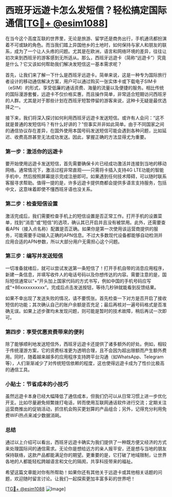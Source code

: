 # 西班牙远遊卡怎么发短信？轻松搞定国际通信[[TG💪+ @esim1088](https://t.me/s/esim1088)]

在当今这个高度互联的世界里，无论是旅游、留学还是商务出行，手机通讯都扮演着不可或缺的角色。而当我们踏上异国他乡的土地时，如何保持与家人和朋友的联系，成为了一个让人头疼的问题。尤其是在欧洲，语言和网络环境的差异，往往让初次来到西班牙的游客感到无所适从。那么，西班牙远遊卡（简称“远遊卡”）究竟是什么？它又该如何帮助我们解决发短信这一基本需求呢？

首先，让我们来了解一下什么是西班牙远遊卡。简单来说，这是一种专为国际旅行者设计的移动通信解决方案，用户可以通过购买一张实体卡或下载电子SIM卡（eSIM）的形式，享受低廉的通话资费、海量的流量以及便捷的服务。相比传统的国际漫游套餐，远遊卡不仅价格实惠，而且操作简单，非常适合短期访问西班牙的人群。尤其是对于那些计划在西班牙短暂停留的游客来说，这种卡无疑是最优选择之一。

接下来，我们将深入探讨如何利用西班牙远遊卡发送短信。或许有人会问：“这不就是普通的发短信吗？有什么好讲的？”但事实并非如此简单。由于不同国家之间的通信协议存在差异，在国外使用本国号码发送短信可能会遇到各种问题，比如延迟、收费高昂甚至无法成功发送。因此，掌握正确的方法显得尤为重要。

### **第一步：激活你的远遊卡**
要开始使用远遊卡发送短信，首先需要确保卡片已经成功激活并连接到当地的移动网络。通常情况下，激活过程非常直观——只需将卡插入支持4G LTE功能的智能手机中，然后按照屏幕提示完成注册即可。如果遇到任何技术障碍，可以随时联系客服寻求帮助。值得一提的是，许多远遊卡提供商都会提供多语言支持服务，包括中文，这意味着即使不懂西班牙语也没关系。

### **第二步：检查短信设置**
激活完成后，我们需要检查手机上的短信设置是否正常工作。打开手机的设置菜单，找到“消息”或“短信”的选项，确认其已开启并且没有被禁用。此外，还需要查看APN（接入点名称）配置是否正确。如果你是第一次使用该运营商提供的服务，可能需要手动输入正确的APN信息。不过大多数现代设备都能够自动检测并应用合适的APN参数，所以大部分用户无需担心这个问题。

### **第三步：编写并发送短信**
一切准备就绪后，就可以尝试发送第一条短信了！打开手机自带的消息应用程序，新建一条信息，并填写收件人的电话号码以及你想传达的内容。需要注意的是，国际短信通常以“+”开头加上国家代码的方式书写，例如中国的手机号码应写成“+86xxxxxxxxxx”。完成后点击发送按钮，等待几秒钟就能看到反馈结果。

如果不幸出现了发送失败的情况，请不要慌张。首先检查一下对方是否开启了接收短信的功能；其次确认自己的账户余额是否充足；最后再核对一遍号码格式是否准确无误。如果上述步骤均未发现问题，则可能是暂时的技术故障，稍后再试一次即可。

### **第四步：享受优惠资费带来的便利**
除了能够顺利地发送短信外，西班牙远遊卡还提供了诸多额外的好处。例如，相较于传统漫游方案，它的资费标准更为透明合理，且不会因为超出限额而产生额外费用。同时，随着越来越多的应用程序支持跨平台沟通（如WhatsApp、Telegram等），人们渐渐减少了对传统短信依赖的程度，这也使得远遊卡成为了性价比极高的通信工具。

### **小贴士：节省成本的小技巧**
虽然远遊卡本身已经大幅降低了通信成本，但我们仍可以从日常习惯上进一步优化开支。比如尽量避免频繁拨打电话，转而使用互联网通话软件进行交流；定期关注运营商推出的促销活动，抓住机会购买更划算的产品组合；另外，记得充分利用免费WiFi热点来减少数据消耗。

### **总结**
通过以上介绍可以看出，西班牙远遊卡确实为我们提供了一种既方便又经济的方式来处理国际间的通信需求。无论你是想给远方的亲人报平安，还是想与当地的朋友保持联络，这款产品都能满足你的期望。更重要的是，它打破了地域限制，让世界各地的人都能轻松跨越语言和文化的隔阂，共享科技带来的福祉。

希望这篇文章能对你有所帮助！如果你还有其他关于远遊卡或其他相关话题的问题，欢迎随时留言讨论。让我们一起探索更加丰富多彩的世界吧！

[[TG💪+ @esim1088](https://t.me/s/esim1088) ![Image](https://i.postimg.cc/4NQfJmqS/Snipaste-2025-05-13-00-14-12.png)]